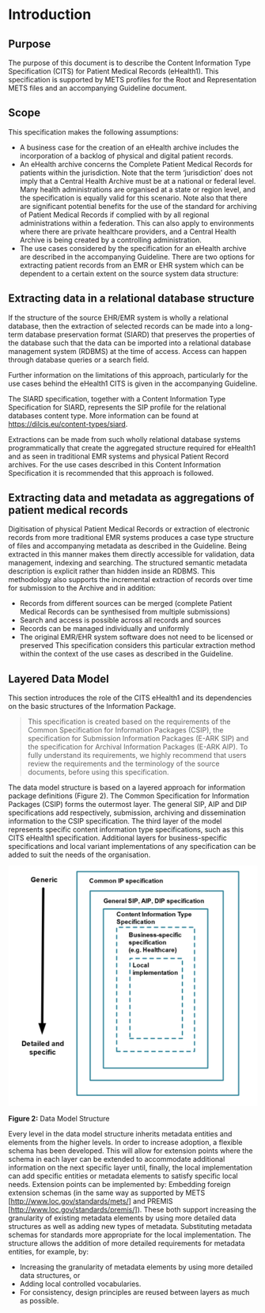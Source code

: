 # Introduction
## Purpose
The purpose of this document is to describe the Content Information Type Specification (CITS) for Patient Medical Records (eHealth1). This specification is supported by METS profiles for the Root and Representation METS files and an accompanying Guideline document. 
## Scope
This specification makes the following assumptions:
-	A business case for the creation of an eHealth archive includes the incorporation of a backlog of physical and digital patient records. 
-	An eHealth archive concerns the Complete Patient Medical Records for patients within the jurisdiction. Note that the term ‘jurisdiction’ does not imply that a Central Health Archive must be at a national or federal level. Many health administrations are organised at a state or region level, and the specification is equally valid for this scenario. Note also that there are significant potential benefits for the use of the standard for archiving of Patient Medical Records if complied with by all regional administrations within a federation. This can also apply to environments where there are private healthcare providers, and a Central Health Archive is being created by a controlling administration.
-	The use cases considered by the specification for an eHealth archive are described in the accompanying Guideline.
There are two options for extracting patient records from an EMR or EHR system which can be dependent to a certain extent on the source system data structure:
## Extracting data in a relational database structure
If the structure of the source EHR/EMR system is wholly a relational database, then the extraction of selected records can be made into a long-term database preservation format (SIARD) that preserves the properties of the database such that the data can be imported into a relational database management system (RDBMS) at the time of access. Access can happen through database queries or a search field. 

Further information on the limitations of this approach, particularly for the use cases behind the eHealth1 CITS is given in the accompanying Guideline.

The SIARD specification, together with a Content Information Type Specification for SIARD, represents the SIP profile for the relational databases content type. More information can be found at https://dilcis.eu/content-types/siard.

Extractions can be made from such wholly relational database systems programmatically that create the aggregated structure required for eHealth1 and as seen in traditional EMR systems and physical Patient Record archives. For the use cases described in this Content Information Specification it is recommended that this approach is followed.

## Extracting data and metadata as aggregations of patient medical records
Digitisation of physical Patient Medical Records or extraction of electronic records from more traditional EMR systems produces a case type structure of files and accompanying metadata as described in the Guideline. Being extracted in this manner makes them directly accessible for validation, data management, indexing and searching. The structured semantic metadata description is explicit rather than hidden inside an RDBMS.  This methodology also supports the incremental extraction of records over time for submission to the Archive and in addition:
-	Records from different sources can be merged (complete Patient Medical Records can be synthesised from multiple submissions)
-	Search and access is possible across all records and sources
-	Records can be managed individually and uniformly
-	The original EMR/EHR system software does not need to be licensed or preserved
This specification considers this particular extraction method within the context of the use cases as described in the Guideline.
## Layered Data Model

This section introduces the role of the CITS eHealth1 and its dependencies on the basic structures of the Information Package.

> This specification is created based on the requirements of the Common Specification for Information Packages (CSIP),  the specification for Submission Information Packages (E-ARK SIP) and the specification for Archival Information Packages (E-ARK AIP). To fully understand its requirements, we highly recommend that users review the requirements and the terminology of the source documents, before using this specification.

The data model structure is based on a layered approach for information package definitions (Figure 2). The Common Specification for Information Packages (CSIP) forms the outermost layer. The general SIP, AIP and DIP specifications add respectively, submission, archiving and dissemination information to the CSIP specification. The third layer of the model represents specific content information type specifications, such as this CITS eHealth1 specification. Additional layers for business-specific specifications and local variant implementations of any specification can be added to suit the needs of the organisation.

<a name="fig2"></a>
![Data Model Structure](/specification/figs/fig_2_data_model_structure.svg "Data Model Structure")

**Figure 2:** Data Model Structure

Every level in the data model structure inherits metadata entities and elements from the higher levels. In order to increase adoption, a flexible schema has been developed. This will allow for extension points where the schema in each layer can be extended to accommodate additional information on the next specific layer until, finally, the local implementation can add specific entities or metadata elements to satisfy specific local needs. Extension points can be implemented by:
Embedding foreign extension schemas (in the same way as supported by METS [http://www.loc.gov/standards/mets/] and PREMIS [http://www.loc.gov/standards/premis/]). These both support increasing the granularity of existing metadata elements by using more detailed data structures as well as adding new types of metadata.
Substituting metadata schemas for standards more appropriate for the local implementation. 
The structure allows the addition of more detailed requirements for metadata entities, for example, by:
- Increasing the granularity of metadata elements by using more detailed data structures, or 
-	Adding local controlled vocabularies.
-	For consistency, design principles are reused between layers as much as possible.

